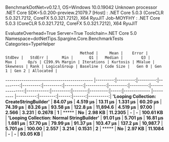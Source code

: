 
BenchmarkDotNet=v0.12.1, OS=Windows 10.0.19042
Unknown processor
.NET Core SDK=5.0.200-preview.21079.7
  [Host]     : .NET Core 5.0.3 (CoreCLR 5.0.321.7212, CoreFX 5.0.321.7212), X64 RyuJIT
  Job-MOYFHY : .NET Core 5.0.3 (CoreCLR 5.0.321.7212, CoreFX 5.0.321.7212), X64 RyuJIT

EvaluateOverhead=True  Server=True  Toolchain=.NET Core 5.0  
Namespace=dotNetTips.Spargine.Core.BenchmarkTests  Categories=TypeHelper  

                                     Method |     Mean |    Error |   StdDev |   StdErr |      Min |       Q1 |   Median |        Q3 |      Max |     Op/s | CI99.9% Margin | Iterations | Kurtosis | MValue | Skewness | Rank | LogicalGroup | Baseline | Code Size |   Gen 0 | Gen 1 | Gen 2 | Allocated |
------------------------------------------- |---------:|---------:|---------:|---------:|---------:|---------:|---------:|----------:|---------:|---------:|---------------:|-----------:|---------:|-------:|---------:|-----:|------------- |--------- |----------:|--------:|------:|------:|----------:|
  **'Looping Collection: CreateStringBuilder'** | **84.07 μs** | **4.519 μs** | **13.11 μs** | **1.331 μs** | **60.20 μs** | **74.39 μs** | **83.26 μs** |  **93.58 μs** | **122.8 μs** | **11,894.6** |       **4.519 μs** |      **97.00** |    **2.566** |  **3.231** |   **0.2678** |    **1** |            ***** |       **No** |   **2.98 KB** | **11.2305** |     **-** |     **-** | **100.61 KB** |
 **'Looping Collection: Normal StringBuilder'** | **91.01 μs** | **5.701 μs** | **16.81 μs** | **1.681 μs** | **57.70 μs** | **79.99 μs** | **91.37 μs** | **103.47 μs** | **137.2 μs** | **10,987.7** |       **5.701 μs** |     **100.00** |    **2.557** |  **3.214** |   **0.1531** |    **2** |            ***** |       **No** |   **2.97 KB** | **11.1084** |     **-** |     **-** |  **93.05 KB** |
